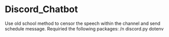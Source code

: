 # Discord_Chatbot
Use old school method to censor the speech within the channel and send schedule message. 
Requiried the following packages: /n
discord.py 
dotenv
